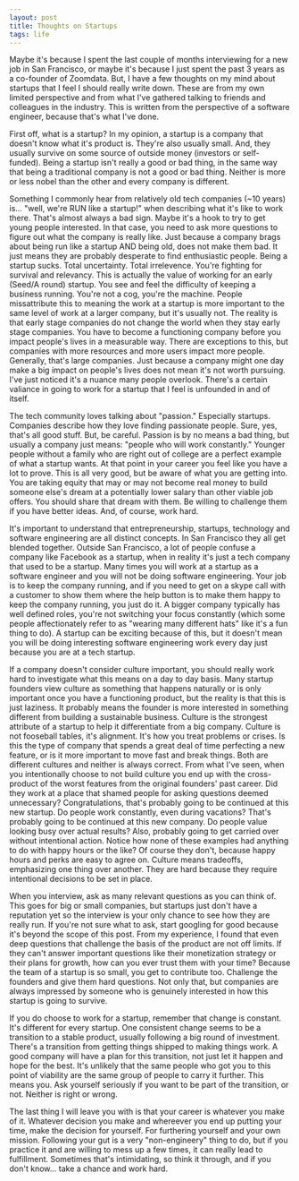 ```yaml
---
layout: post
title: Thoughts on Startups
tags: life
---
```


Maybe it's because I spent the last couple of months interviewing for a new job in San Francisco, or maybe it's because I just spent the past 3 years as a co-founder of Zoomdata. But, I have a few thoughts on my mind about startups that I feel I should really write down. These are from my own limited perspective and from what I've gathered talking to friends and colleagues in the industry. This is written from the perspective of a software engineer, because that's what I've done.

First off, what is a startup? In my opinion, a startup is a company that doesn't know what it's product is. They're also usually small. And, they usually survive on some source of outside money (investors or self-funded). Being a startup isn't really a good or bad thing, in the same way that being a traditional company is not a good or bad thing. Neither is more or less nobel than the other and every company is different.

Something I commonly hear from relatively old tech companies (~10 years) is... "well, we're RUN like a startup!" when describing what it's like to work there. That's almost always a bad sign. Maybe it's a hook to try to get young people interested. In that case, you need to ask more questions to figure out what the company is really like. Just because a company brags about being run like a startup AND being old, does not make them bad. It just means they are probably desperate to find enthusiastic people. Being a startup sucks. Total uncertainty. Total irrelevence. You're fighting for survival and relevancy. This is actually the value of working for an early (Seed/A round) startup. You see and feel the difficulty of keeping a business running. You're not a cog, you're the machine. People missattribute this to meaning the work at a startup is more important to the same level of work at a larger company, but it's usually not. The reality is that early stage companies do not change the world when they stay early stage companies. You have to become a functioning company before you impact people's lives in a measurable way. There are exceptions to this, but companies with more resources and more users impact more people. Generally, that's large companies. Just because a company might one day make a big impact on people's lives does not mean it's not worth pursuing. I've just noticed it's a nuance many people overlook. There's a certain valiance in going to work for a startup that I feel is unfounded in and of itself.

The tech community loves talking about "passion." Especially startups. Companies describe how they love finding passionate people. Sure, yes, that's all good stuff. But, be careful. Passion is by no means a bad thing, but usually a company just means: "people who will work constantly." Younger people without a family who are right out of college are a perfect example of what a startup wants. At that point in your career you feel like you have a lot to prove. This is all very good, but be aware of what you are getting into. You are taking equity that may or may not become real money to build someone else's dream at a potentially lower salary than other viable job offers. You should share that dream with them. Be willing to challenge them if you have better ideas. And, of course, work hard.

It's important to understand that entrepreneurship, startups, technology and software engineering are all distinct concepts. In San Francisco they all get blended together. Outside San Francisco, a lot of people confuse a company like Facebook as a startup, when in reality it's just a tech company that used to be a startup. Many times you will work at a startup as a software engineer and you will not be doing software engineering. Your job is to keep the company running, and if you need to get on a skype call with a customer to show them where the help button is to make them happy to keep the company running, you just do it. A bigger company typically has well defined roles, you're not switching your focus constantly (which some people affectionately refer to as "wearing many different hats" like it's a fun thing to do). A startup can be exciting because of this, but it doesn't mean you will be doing interesting software engineering work every day just because you are at a tech startup.

If a company doesn't consider culture important, you should really work hard to investigate what this means on a day to day basis. Many startup founders view culture as something that happens naturally or is only important once you have a functioning product, but the reality is that this is just laziness. It probably means the founder is more interested in something different from building a sustainable business. Culture is the strongest attribute of a startup to help it differentiate from a big company. Culture is not fooseball tables, it's alignment. It's how you treat problems or crises. Is this the type of company that spends a great deal of time perfecting a new feature, or is it more important to move fast and break things. Both are different cultures and neither is always correct. From what I've seen, when you intentionally choose to not build culture you end up with the cross-product of the worst features from the original founders' past career. Did they work at a place that shamed people for asking questions deemed unnecessary? Congratulations, that's probably going to be continued at this new startup. Do people work constantly, even during vacations? That's probably going to be continued at this new company. Do people value looking busy over actual results? Also, probably going to get carried over without intentional action. Notice how none of these examples had anything to do with happy hours or the like? Of course they don't, because happy hours and perks are easy to agree on. Culture means tradeoffs, emphasizing one thing over another. They are hard because they require intentional decisions to be set in place.

When you interview, ask as many relevant questions as you can think of. This goes for big or small companies, but startups just don't have a reputation yet so the interview is your only chance to see how they are really run. If you're not sure what to ask, start googling for good because it's beyond the scope of this post. From my experience, I found that even deep questions that challenge the basis of the product are not off limits. If they can't answer important questions like their monetization strategy or their plans for growth, how can you ever trust them with your time? Because the team of a startup is so small, you get to contribute too. Challenge the founders and give them hard questions. Not only that, but companies are always impressed by someone who is genuinely interested in how this startup is going to survive.

If you do choose to work for a startup, remember that change is constant. It's different for every startup. One consistent change seems to be a transition to a stable product, usually following a big round of investment. There's a transition from getting things shipped to making things work. A good company will have a plan for this transition, not just let it happen and hope for the best. It's unlikely that the same people who got you to this point of viability are the same group of people to carry it further. This means you. Ask yourself seriously if you want to be part of the transition, or not. Neither is right or wrong.

The last thing I will leave you with is that your career is whatever you make of it. Whatever decision you make and whereever you end up putting your time, make the decision for yourself. For furthering yourself and your own mission. Following your gut is a very "non-engineery" thing to do, but if you practice it and are willing to mess up a few times, it can really lead to fulfillment. Sometimes that's intimidating, so think it through, and if you don't know... take a chance and work hard.
